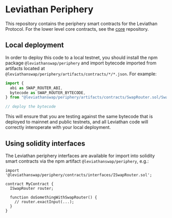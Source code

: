 # Leviathan Periphery

This repository contains the periphery smart contracts for the Leviathan Protocol.
For the lower level core contracts, see the [core](../core/)
repository.

## Local deployment

In order to deploy this code to a local testnet, you should install the npm package
`@leviathanswap/periphery`
and import bytecode imported from artifacts located at
`@leviathanswap/periphery/artifacts/contracts/*/*.json`.
For example:

```typescript
import {
  abi as SWAP_ROUTER_ABI,
  bytecode as SWAP_ROUTER_BYTECODE,
} from "@leviathanswap/periphery/artifacts/contracts/SwapRouter.sol/SwapRouter.json";

// deploy the bytecode
```

This will ensure that you are testing against the same bytecode that is deployed to
mainnet and public testnets, and all Leviathan code will correctly interoperate with
your local deployment.

## Using solidity interfaces

The Leviathan periphery interfaces are available for import into solidity smart contracts
via the npm artifact `@leviathanswap/periphery`, e.g.:

```solidity
import '@leviathanswap/periphery/contracts/interfaces/ISwapRouter.sol';

contract MyContract {
  ISwapRouter router;

  function doSomethingWithSwapRouter() {
    // router.exactInput(...);
  }
}

```
